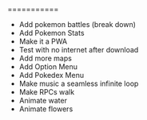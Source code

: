 ===========

- Add pokemon battles (break down)
- Add Pokemon Stats
- Make it a PWA
- Test with no internet after download
- Add more maps
- Add Option Menu
- Add Pokedex Menu
- Make music a seamless infinite loop
- Make RPCs walk
- Animate water
- Animate flowers

